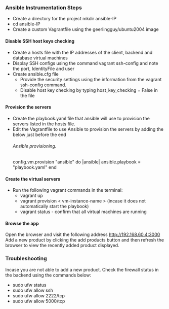 ### Ansible Instrumentation Steps
- Create a directory for the project mkdir ansible-IP
- cd ansible-IP
- Create a custom Vagrantfile using the geerlingguy/ubuntu2004 image
#### Disable SSH host keys checking
- Create a hosts file with the IP addresses of the client, backend and database virtual machines 
- Display SSH configs using the command vagrant ssh-config and note the port, IdentityFile and user
- Create ansible.cfg file 
  - Provide the security settings using the information from the vagrant ssh-config command. 
  - Disable host key checking by typing host_key_checking = False in the file

#### Provision the servers 
- Create the playbook.yaml file that ansible will use to provision the servers listed in the hosts file. 
- Edit the Vagrantfile to use Ansible to provision the servers by adding the below just before the end
  ###### Ansible provisioning.
  config.vm.provision "ansible" do |ansible|
    ansible.playbook = "playbook.yaml"
  end

#### Create the virtual servers
- Run the following vagrant commands in the terminal:
  - vagrant up
  - vagrant provision < vm-instance-name > (incase it does not automatically start the playbook)
  - vagrant status - confirm that all virtual machines are running

#### Browse the app
Open the browser and visit the following address http://192.168.60.4:3000
Add a new product by clicking the add products button and then refresh the browser to view the recently added product displayed. 

### Troubleshooting
Incase you are not able to add a new product. Check the firewall status in the backend using the commands below:
* sudo ufw status
* sudo ufw allow ssh
* sudo ufw allow 2222/tcp
* sudo ufw allow 5000/tcp


